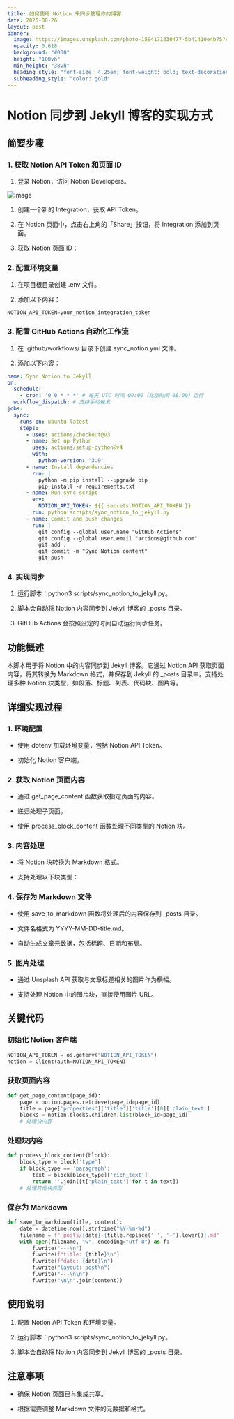 ```yaml
---
title: 如何使用 Notion 来同步管理你的博客
date: 2025-08-26
layout: post
banner:
  image: https://images.unsplash.com/photo-1594171330477-5b41410e4b75?crop=entropy&cs=tinysrgb&fit=max&fm=jpg&ixid=M3w2OTIwMzJ8MHwxfHJhbmRvbXx8fHx8fHx8fDE3NTYxNzc4NDB8&ixlib=rb-4.1.0&q=80&w=1080
  opacity: 0.618
  background: "#000"
  height: "100vh"
  min_height: "38vh"
  heading_style: "font-size: 4.25em; font-weight: bold; text-decoration: underline"
  subheading_style: "color: gold"
---
```


# Notion 同步到 Jekyll 博客的实现方式

## 简要步骤

### 1. 获取 Notion API Token 和页面 ID

1. 登录 Notion，访问 Notion Developers。

![image](https://prod-files-secure.s3.us-west-2.amazonaws.com/a7a0cc5a-89b9-4cda-8686-1fba0ca52f40/d19c1afe-dea5-4312-9333-786b0ba83054/image.png?X-Amz-Algorithm=AWS4-HMAC-SHA256&X-Amz-Content-Sha256=UNSIGNED-PAYLOAD&X-Amz-Credential=ASIAZI2LB466SNKOTXIG%2F20250826%2Fus-west-2%2Fs3%2Faws4_request&X-Amz-Date=20250826T031040Z&X-Amz-Expires=3600&X-Amz-Security-Token=IQoJb3JpZ2luX2VjEBIaCXVzLXdlc3QtMiJHMEUCIQCNMbOZUMDcXLo%2BDfCw3VHp04svWg%2BVPfleYoa8nBALSQIgTcIl68%2FZPybHVso5%2F0YPNQf7geiJ9SAvNohoaMerHfAq%2FwMIaxAAGgw2Mzc0MjMxODM4MDUiDOOE1EiN9mLlHbxIgCrcA1F4Ut2X2K5BmmWMJ5w%2B1U%2BDk8Gkncn0xlMBoD9O9VUr9t91wCU75N0ZkVJ%2F9gSzQ7VdozGkrkmpXFoJgHURThMytuGRkomUAl%2FM6UPfBWmoxXhAXQO2mZ5%2B3sG9rGZsPwHffkgvYDe8hsiU1OQmW%2BYJriYmfFoX87xW3LoHIaywOet%2Bp9Ms5ILhy9T1%2Be6vA5Tlg5COwCrbEifCxCZ72T4phFurCh97RdK29OmBtF7sj2t5pp0OUSmFLsEUDcRVqaTH3GH6kpDIWSVHsgFp3G%2BX2A3IlpmRGeX2FA4IfXIrWcKWvwxmfz%2Be7x7mmW8H0cwTG2Y6BJtrKr1eNWRIhyQHYQID%2BqcO0Yc5qoKGD0jRxOk3qC9TsRb6EPwFQ5r2FoPe302d2JbUUfZMhJSOjwpcNVsNPOYZtNZy5%2FKtw4%2FUEcnIQkZq%2BP%2FgiTsxOSg0MhGK8PtdixXhyR04oiN0df2PYI8rqzrqnbOKDmtU%2BnhyPi9fZYm0oYYs0Oc3bXpWOlLHPSPv0hv3f9crAbLauhvgVCCtCAKPQXmoZnKyD%2BjLVW%2F6fZdn1SHw4Xbq4103ylRURRycXQfk%2FJmAwLi5iCR2SD0xZThujilNY8WloKLw5K2%2F92JMMy%2B6eX9CMM%2BptMUGOqUB0WDoPoGhTB4hzJ6LC0Gu0Lt18WRF%2BiWJSttHonpldOGMuUSIHbu3v2LL9dj0x4vTWXosYifNKKlkA59bnao3qUkGXeImSY8RDc1IqsFqr6BEclLX3H%2FLlirxFXuv1V3hnx%2BtDn5N3LrCzgmHWhdrvBoDLcqCnYz8hsWJ6hTYDNBbXYQKMgi73ro8LncRzxCwm4QnLPq42hEP84TqMrtfCTqkSBxl&X-Amz-Signature=fabe008512ecf069a6f211d29322e13e76d9dce330c9e9a30e722721e3456461&X-Amz-SignedHeaders=host&x-amz-checksum-mode=ENABLED&x-id=GetObject)

1. 创建一个新的 Integration，获取 API Token。

1. 在 Notion 页面中，点击右上角的「Share」按钮，将 Integration 添加到页面。

1. 获取 Notion 页面 ID：


### 2. 配置环境变量

1. 在项目根目录创建 .env 文件。

1. 添加以下内容：

```javascript
NOTION_API_TOKEN=your_notion_integration_token
```

### 3. 配置 GitHub Actions 自动化工作流

1. 在 .github/workflows/ 目录下创建 sync_notion.yml 文件。

1. 添加以下内容：

```yaml
name: Sync Notion to Jekyll
on:
  schedule:
    - cron: '0 0 * * *' # 每天 UTC 时间 00:00（北京时间 08:00）运行
  workflow_dispatch: # 支持手动触发
jobs:
  sync:
    runs-on: ubuntu-latest
    steps:
      - uses: actions/checkout@v3
      - name: Set up Python
        uses: actions/setup-python@v4
        with:
          python-version: '3.9'
      - name: Install dependencies
        run: |
          python -m pip install --upgrade pip
          pip install -r requirements.txt
      - name: Run sync script
        env:
          NOTION_API_TOKEN: ${{ secrets.NOTION_API_TOKEN }}
        run: python scripts/sync_notion_to_jekyll.py
      - name: Commit and push changes
        run: |
          git config --global user.name "GitHub Actions"
          git config --global user.email "actions@github.com"
          git add .
          git commit -m "Sync Notion content"
          git push
```

### 4. 实现同步

1. 运行脚本：python3 scripts/sync_notion_to_jekyll.py。

1. 脚本会自动将 Notion 内容同步到 Jekyll 博客的 _posts 目录。

1. GitHub Actions 会按照设定的时间自动运行同步任务。

## 功能概述

本脚本用于将 Notion 中的内容同步到 Jekyll 博客。它通过 Notion API 获取页面内容，将其转换为 Markdown 格式，并保存到 Jekyll 的 _posts 目录中。支持处理多种 Notion 块类型，如段落、标题、列表、代码块、图片等。

## 详细实现过程

### 1. 环境配置

- 使用 dotenv 加载环境变量，包括 Notion API Token。

- 初始化 Notion 客户端。

### 2. 获取 Notion 页面内容

- 通过 get_page_content 函数获取指定页面的内容。

- 递归处理子页面。

- 使用 process_block_content 函数处理不同类型的 Notion 块。

### 3. 内容处理

- 将 Notion 块转换为 Markdown 格式。

- 支持处理以下块类型：


### 4. 保存为 Markdown 文件

- 使用 save_to_markdown 函数将处理后的内容保存到 _posts 目录。

- 文件名格式为 YYYY-MM-DD-title.md。

- 自动生成文章元数据，包括标题、日期和布局。

### 5. 图片处理

- 通过 Unsplash API 获取与文章标题相关的图片作为横幅。

- 支持处理 Notion 中的图片块，直接使用图片 URL。

## 关键代码

### 初始化 Notion 客户端

```python
NOTION_API_TOKEN = os.getenv("NOTION_API_TOKEN")
notion = Client(auth=NOTION_API_TOKEN)
```

### 获取页面内容

```python
def get_page_content(page_id):
    page = notion.pages.retrieve(page_id=page_id)
    title = page['properties']['title']['title'][0]['plain_text']
    blocks = notion.blocks.children.list(block_id=page_id)
    # 处理块内容
```

### 处理块内容

```python
def process_block_content(block):
    block_type = block['type']
    if block_type == 'paragraph':
        text = block[block_type]['rich_text']
        return ''.join([t['plain_text'] for t in text])
    # 处理其他块类型
```

### 保存为 Markdown

```python
def save_to_markdown(title, content):
    date = datetime.now().strftime("%Y-%m-%d")
    filename = f"_posts/{date}-{title.replace(' ', '-').lower()}.md"
    with open(filename, "w", encoding="utf-8") as f:
        f.write("---\n")
        f.write(f"title: {title}\n")
        f.write(f"date: {date}\n")
        f.write("layout: post\n")
        f.write("---\n\n")
        f.write("\n\n".join(content))
```

## 使用说明

1. 配置 Notion API Token 和环境变量。

1. 运行脚本：python3 scripts/sync_notion_to_jekyll.py。

1. 脚本会自动将 Notion 内容同步到 Jekyll 博客的 _posts 目录。

## 注意事项

- 确保 Notion 页面已与集成共享。

- 根据需要调整 Markdown 文件的元数据和格式。